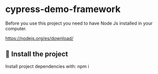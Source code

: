 # cypress-demo-framework


Before you use this project you need to have Node Js installed in your computer.

https://nodejs.org/es/download/

## 🚀 Install the project

Install project dependencies with: npm i 
